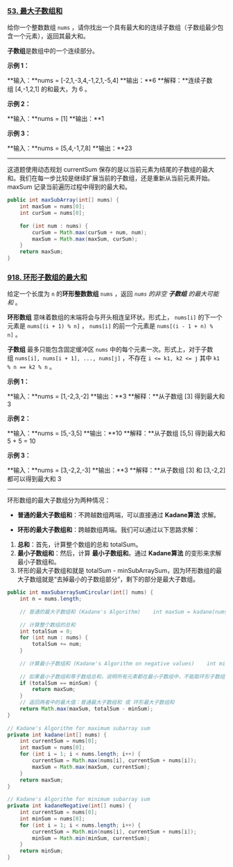 
### [53. 最大子数组和](https://leetcode.cn/problems/maximum-subarray/)

给你一个整数数组 `nums` ，请你找出一个具有最大和的连续子数组（子数组最少包含一个元素），返回其最大和。

**子数组**是数组中的一个连续部分。

**示例 1：**

**输入：**nums = [-2,1,-3,4,-1,2,1,-5,4]
**输出：**6
**解释：**连续子数组 [4,-1,2,1] 的和最大，为 6 。

**示例 2：**

**输入：**nums = [1]
**输出：**1

**示例 3：**

**输入：**nums = [5,4,-1,7,8]
**输出：**23

-----
这道题使用动态规划
currentSum 保存的是以当前元素为结尾的子数组的最大和。我们在每一步比较是继续扩展当前的子数组，还是重新从当前元素开始。
maxSum 记录当前遍历过程中得到的最大和。

```java
public int maxSubArray(int[] nums) {  
    int maxSum = nums[0];  
    int curSum = nums[0];  
  
    for (int num : nums) {  
        curSum = Math.max(curSum + num, num);  
        maxSum = Math.max(maxSum, curSum);  
    }  
    return maxSum;  
}
```


### [918. 环形子数组的最大和](https://leetcode.cn/problems/maximum-sum-circular-subarray/)

给定一个长度为 `n` 的**环形整数数组** `nums` ，返回 _`nums` 的非空 **子数组** 的最大可能和_ 。

**环形数组** 意味着数组的末端将会与开头相连呈环状。形式上， `nums[i]` 的下一个元素是 `nums[(i + 1) % n]` ， `nums[i]` 的前一个元素是 `nums[(i - 1 + n) % n]` 。

**子数组** 最多只能包含固定缓冲区 `nums` 中的每个元素一次。形式上，对于子数组 `nums[i], nums[i + 1], ..., nums[j]` ，不存在 `i <= k1, k2 <= j` 其中 `k1 % n == k2 % n` 。

**示例 1：**

**输入：**nums = [1,-2,3,-2]
**输出：**3
**解释：**从子数组 [3] 得到最大和 3

**示例 2：**

**输入：**nums = [5,-3,5]
**输出：**10
**解释：**从子数组 [5,5] 得到最大和 5 + 5 = 10

**示例 3：**

**输入：**nums = [3,-2,2,-3]
**输出：**3
**解释：**从子数组 [3] 和 [3,-2,2] 都可以得到最大和 3

-----
环形数组的最大子数组分为两种情况：
- **普通的最大子数组和**：不跨越数组两端，可以直接通过 **Kadane算法** 求解。

- **环形的最大子数组和**：跨越数组两端。我们可以通过以下思路求解：
1. **总和**：首先，计算整个数组的总和 totalSum。
2. **最小子数组和**：然后，计算 **最小子数组和**。通过 **Kadane算法** 的变形来求解最小子数组和。
3. 环形的最大子数组和就是 totalSum - minSubArraySum，因为环形数组的最大子数组就是“去掉最小的子数组部分”，剩下的部分是最大子数组。

```java
public int maxSubarraySumCircular(int[] nums) {  
    int n = nums.length;  
  
    // 普通的最大子数组和 (Kadane's Algorithm)    int maxSum = kadane(nums);  
  
    // 计算整个数组的总和  
    int totalSum = 0;  
    for (int num : nums) {  
        totalSum += num;  
    }  
  
    // 计算最小子数组和 (Kadane's Algorithm on negative values)    int minSum = kadaneNegative(nums);  
  
    // 如果最小子数组和等于数组总和，说明所有元素都在最小子数组中，不能取环形子数组  
    if (totalSum == minSum) {  
        return maxSum;  
    }  
    // 返回两者中的最大值：普通最大子数组和 或 环形最大子数组和  
    return Math.max(maxSum, totalSum - minSum);  
}  
  
// Kadane's Algorithm for maximum subarray sum  
private int kadane(int[] nums) {  
    int currentSum = nums[0];  
    int maxSum = nums[0];  
    for (int i = 1; i < nums.length; i++) {  
        currentSum = Math.max(nums[i], currentSum + nums[i]);  
        maxSum = Math.max(maxSum, currentSum);  
    }  
    return maxSum;  
}  
  
// Kadane's Algorithm for minimum subarray sum  
private int kadaneNegative(int[] nums) {  
    int currentSum = nums[0];  
    int minSum = nums[0];  
    for (int i = 1; i < nums.length; i++) {  
        currentSum = Math.min(nums[i], currentSum + nums[i]);  
        minSum = Math.min(minSum, currentSum);  
    }  
    return minSum;  
}

```



